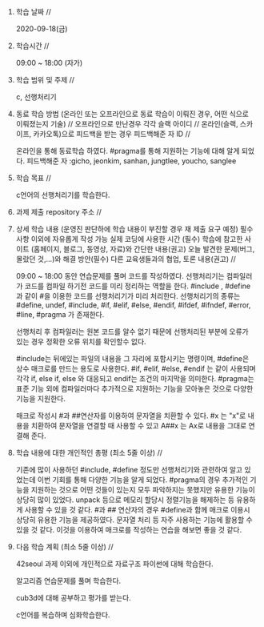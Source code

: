 1. 학습 날짜 // 

    2020-09-18(금)
 
2. 학습시간 // 

    09:00 ~ 18:00 (자가)
    
3. 학습 범위 및 주제 // 
    
    c, 선행처리기

4. 동료 학습 방법 (온라인 또는 오프라인으로 동료 학습이 이뤄진 경우, 어떤 식으로 이뤄졌는지 기술) // 오프라인으로 만난경우 각각 슬랙 아이디 // 온라인(슬랙, 스카이프, 카카오톡)으로 피드백을 받는 경우 피드백해준 자 ID // 

    온라인을 통해 동료학습 하였다. #pragma를 통해 지원하는 기능에 대해 알게 되었다. 피드백해준 자 :gicho, jeonkim, sanhan, jungtlee, youcho, sanglee

5. 학습 목표 //

    c언어의 선행처리기를 학습한다.
    
6. 과제 제출 repository 주소 // 
    
    
    
7. 상세 학습 내용 (운영진 판단하에 학습 내용이 부진할 경우 재 제출 요구 예정) 필수사항 이외에 자유롭게 작성 가능 실제 코딩에 사용한 시간 (필수) 학습에 참고한 사이트 (홈페이지, 블로그, 동영상, 자료)와 간단한 내용(권고) 오늘 발견한 문제(버그, 몰랐던 것,...)와 해결 방안(필수) 다른 교육생들과의 협업, 토론 내용(권고) //
    
    09:00 ~ 18:00 동안 연습문제를 풀며 코드를 작성하였다.
    선행처리기는 컴파일러가 코드를 컴파일 하기전 코드를 미리 정리하는 역할을 한다. #include , #define 과 같이 #을 이용한 코드를 선행처리기가 미리 처리한다. 선행처리기의 종류는 #define, undef, #include, #if, #elif, #else, #endif, #ifdef, #ifndef, #error, #line, #pragma 가 존재한다.
    
    선행처리 후 컴파일러는 원본 코드를 알수 없기 때문에 선행처리된 부분에 오류가 있는 경우 정확한 오류 위치를 확인할수 없다.
    
    #include는 뒤에있는 파일의 내용을 그 자리에 포함시키는 명령이며, #define은 상수 매크로를 만드는 용도로 사용한다. #if, #elif, #else, #endif 는 같이 사용되며 각각 if, else if, else 와 대응되고 endif는 조건의 마지막을 의미한다. #pragma는 표준 기능 외에 컴파일러마다 추가적으로 지원하는 기능을 모아놓은 것으로 다양한 기능을 지원한다. 
    
    매크로 작성시 #과 ##연산자를 이용하여 문자열을 치환할 수 있다. #x 는 "x"로 내용을 치환하여 문자열을 연결할 때 사용할 수 있고 A##x 는 Ax로 내용을 그대로 연결해 준다. 
    
8. 학습 내용에 대한 개인적인 총평 (최소 5줄 이상) //

   기존에 많이 사용하던 #include, #define 정도만 선행처리기와 관련하여 알고 있었는데 이번 기회를 통해 다양한 기능을 알게 되었다. #pragma의 경우 추가적인 기능을 지원하는 것으로 어떤 것들이 있는지 모두 파악하지는 못했지만 유용한 기능이 상당히 많이 있었다. unpack 등으로 메모리 할당시 정렬기능을 해제하는 등 유용하게 사용할 수 있을 것 같다. #과 ## 연산자의 경우 #define과 함께 매크로 이용시 상당히 유용한 기능을 제공하였다. 문자열 처리 등 자주 사용하는 기능에 활용할 수 있을 것 같다. 이것을 이용하여 매크로를 작성하는 연습을 해보면 좋을 것 같다.
   
9. 다음 학습 계획 (최소 5줄 이상) // 
    
    42seoul 과제 이외에 개인적으로 자료구조 파이썬에 대해 학습한다.
    
    알고리즘 연습문제를 풀며 학습한다.
    
    cub3d에 대해 공부하고 평가를 받는다.
    
    c언어를 복습하며 심화학습한다.
